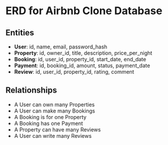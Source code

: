 # ERD for Airbnb Clone Database

## Entities

- **User**: id, name, email, password_hash
- **Property**: id, owner_id, title, description, price_per_night
- **Booking**: id, user_id, property_id, start_date, end_date
- **Payment**: id, booking_id, amount, status, payment_date
- **Review**: id, user_id, property_id, rating, comment

## Relationships

- A User can own many Properties
- A User can make many Bookings
- A Booking is for one Property
- A Booking has one Payment
- A Property can have many Reviews
- A User can write many Reviews

